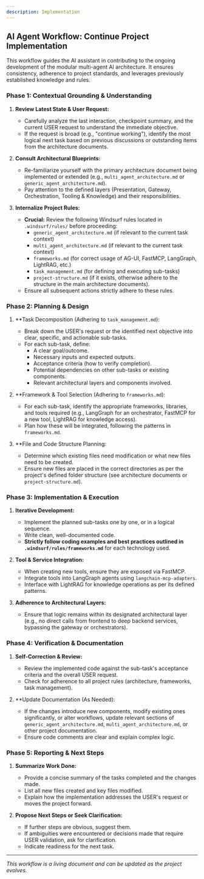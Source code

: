 ```yaml
---
description: Implementation
---
```


## AI Agent Workflow: Continue Project Implementation

This workflow guides the AI assistant in contributing to the ongoing development of the modular multi-agent AI architecture. It ensures consistency, adherence to project standards, and leverages previously established knowledge and rules.

### Phase 1: Contextual Grounding & Understanding

1.  **Review Latest State & User Request:**
    *   Carefully analyze the last interaction, checkpoint summary, and the current USER request to understand the immediate objective.
    *   If the request is broad (e.g., "continue working"), identify the most logical next task based on previous discussions or outstanding items from the architecture documents.

2.  **Consult Architectural Blueprints:**
    *   Re-familiarize yourself with the primary architecture document being implemented or extended (e.g., `multi_agent_architecture.md` or `generic_agent_architecture.md`).
    *   Pay attention to the defined layers (Presentation, Gateway, Orchestration, Tooling & Knowledge) and their responsibilities.

3.  **Internalize Project Rules:**
    *   **Crucial:** Review the following Windsurf rules located in `.windsurf/rules/` before proceeding:
        *   `generic_agent_architecture.md` (if relevant to the current task context)
        *   `multi_agent_architecture.md` (if relevant to the current task context)
        *   `frameworks.md` (for correct usage of AG-UI, FastMCP, LangGraph, LightRAG, etc.)
        *   `task_management.md` (for defining and executing sub-tasks)
        *   `project-structure.md` (if it exists, otherwise adhere to the structure in the main architecture documents).
    *   Ensure all subsequent actions strictly adhere to these rules.

### Phase 2: Planning & Design

1.  **Task Decomposition (Adhering to `task_management.md`):
    *   Break down the USER's request or the identified next objective into clear, specific, and actionable sub-tasks.
    *   For each sub-task, define:
        *   A clear goal/outcome.
        *   Necessary inputs and expected outputs.
        *   Acceptance criteria (how to verify completion).
        *   Potential dependencies on other sub-tasks or existing components.
        *   Relevant architectural layers and components involved.

2.  **Framework & Tool Selection (Adhering to `frameworks.md`):
    *   For each sub-task, identify the appropriate frameworks, libraries, and tools required (e.g., LangGraph for an orchestrator, FastMCP for a new tool, LightRAG for knowledge access).
    *   Plan how these will be integrated, following the patterns in `frameworks.md`.

3.  **File and Code Structure Planning:
    *   Determine which existing files need modification or what new files need to be created.
    *   Ensure new files are placed in the correct directories as per the project's defined folder structure (see architecture documents or `project-structure.md`).

### Phase 3: Implementation & Execution

1.  **Iterative Development:**
    *   Implement the planned sub-tasks one by one, or in a logical sequence.
    *   Write clean, well-documented code.
    *   **Strictly follow coding examples and best practices outlined in `.windsurf/rules/frameworks.md`** for each technology used.

2.  **Tool & Service Integration:**
    *   When creating new tools, ensure they are exposed via FastMCP.
    *   Integrate tools into LangGraph agents using `langchain-mcp-adapters`.
    *   Interface with LightRAG for knowledge operations as per its defined patterns.

3.  **Adherence to Architectural Layers:**
    *   Ensure that logic remains within its designated architectural layer (e.g., no direct calls from frontend to deep backend services, bypassing the gateway or orchestrators).

### Phase 4: Verification & Documentation

1.  **Self-Correction & Review:**
    *   Review the implemented code against the sub-task's acceptance criteria and the overall USER request.
    *   Check for adherence to all project rules (architecture, frameworks, task management).

2.  **Update Documentation (As Needed):
    *   If the changes introduce new components, modify existing ones significantly, or alter workflows, update relevant sections of `generic_agent_architecture.md`, `multi_agent_architecture.md`, or other project documentation.
    *   Ensure code comments are clear and explain complex logic.

### Phase 5: Reporting & Next Steps

1.  **Summarize Work Done:**
    *   Provide a concise summary of the tasks completed and the changes made.
    *   List all new files created and key files modified.
    *   Explain how the implementation addresses the USER's request or moves the project forward.

2.  **Propose Next Steps or Seek Clarification:**
    *   If further steps are obvious, suggest them.
    *   If ambiguities were encountered or decisions made that require USER validation, ask for clarification.
    *   Indicate readiness for the next task.

--- 
*This workflow is a living document and can be updated as the project evolves.*